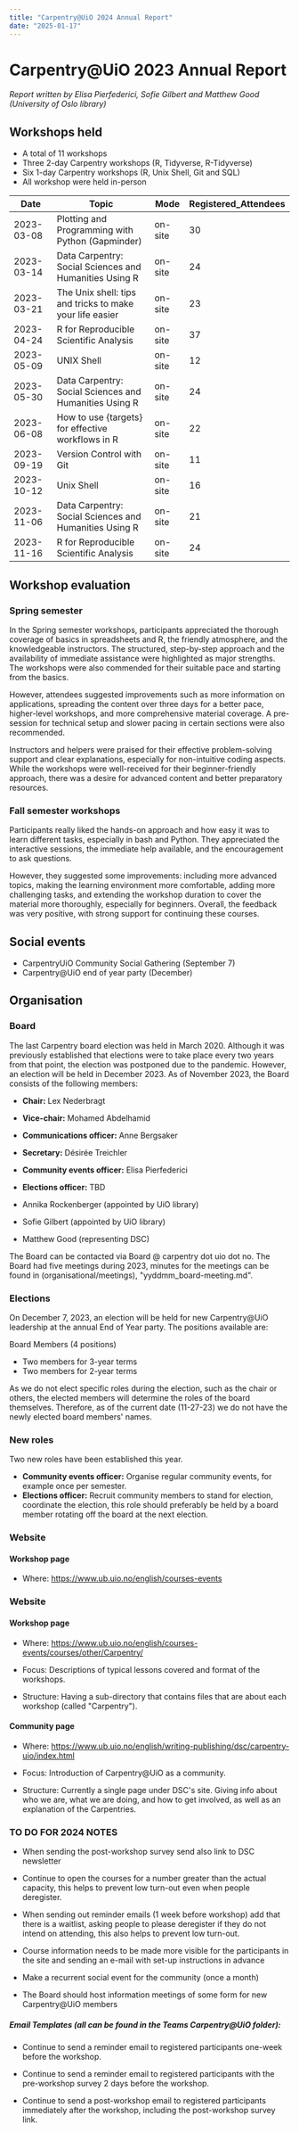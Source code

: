 ```yaml
---
title: "Carpentry@UiO 2024 Annual Report"
date: "2025-01-17"
---
```


# Carpentry@UiO 2023 Annual Report

*Report written by Elisa Pierfederici, Sofie Gilbert and Matthew Good (University of Oslo library)*

## Workshops held 

- A total of 11 workshops
- Three 2-day Carpentry workshops (R, Tidyverse, R-Tidyverse)
- Six 1-day Carpentry workshops (R, Unix Shell, Git and SQL)
- All workshop were held in-person

| Date       | Topic                                              | Mode   | Registered_Attendees |
|------------|----------------------------------------------------|--------|----------------------|
| 2023-03-08 | Plotting and Programming with Python (Gapminder)   | on-site| 30                   |
| 2023-03-14 | Data Carpentry: Social Sciences and Humanities Using R | on-site | 24                 |
| 2023-03-21 | The Unix shell: tips and tricks to make your life easier | on-site | 23               |
| 2023-04-24 | R for Reproducible Scientific Analysis             | on-site| 37                   |
| 2023-05-09 | UNIX Shell                                         | on-site| 12                   |
| 2023-05-30 | Data Carpentry: Social Sciences and Humanities Using R | on-site | 24                 |
| 2023-06-08 | How to use {targets} for effective workflows in R  | on-site| 22                   |
| 2023-09-19 | Version Control with Git                           | on-site| 11                   |
| 2023-10-12 | Unix Shell                                         | on-site| 16                   |
| 2023-11-06 | Data Carpentry: Social Sciences and Humanities Using R | on-site | 21                 |
| 2023-11-16 | R for Reproducible Scientific Analysis             | on-site| 24                   |

## Workshop evaluation

### Spring semester
In the Spring semester workshops, participants appreciated the thorough coverage of basics in spreadsheets and R, the friendly atmosphere, and the knowledgeable instructors. The structured, step-by-step approach and the availability of immediate assistance were highlighted as major strengths. The workshops were also commended for their suitable pace and starting from the basics.

However, attendees suggested improvements such as more information on applications, spreading the content over three days for a better pace, higher-level workshops, and more comprehensive material coverage. A pre-session for technical setup and slower pacing in certain sections were also recommended.

Instructors and helpers were praised for their effective problem-solving support and clear explanations, especially for non-intuitive coding aspects. While the workshops were well-received for their beginner-friendly approach, there was a desire for advanced content and better preparatory resources.

### Fall semester workshops
Participants really liked the hands-on approach and how easy it was to learn different tasks, especially in bash and Python. They appreciated the interactive sessions, the immediate help available, and the encouragement to ask questions.

However, they suggested some improvements: including more advanced topics, making the learning environment more comfortable, adding more challenging tasks, and extending the workshop duration to cover the material more thoroughly, especially for beginners. Overall, the feedback was very positive, with strong support for continuing these courses.

## Social events

- CarpentryUiO Community Social Gathering (September 7)
- Carpentry@UiO end of year party (December)

## Organisation

### Board

The last Carpentry board election was held in March 2020. Although it was previously established that elections were to take place every two years from that point, the election was postponed due to the pandemic. However, an election will be held in December 2023. As of November 2023, the Board consists of the following members:

- **Chair:** Lex Nederbragt
- **Vice-chair:** Mohamed Abdelhamid 
- **Communications officer:** Anne Bergsaker
- **Secretary:** Désirée Treichler
- **Community events officer:** Elisa Pierfederici
- **Elections officer:** TBD

- Annika Rockenberger (appointed by UiO library)
- Sofie Gilbert (appointed by UiO library)
- Matthew Good (representing DSC)  

The Board can be contacted via Board @ carpentry dot uio dot no. The Board had five meetings during 2023, minutes for the meetings can be found in (organisational/meetings), "yyddmm_board-meeting.md".

### Elections

On December 7, 2023, an election will be held for new Carpentry@UiO leadership at the annual End of Year party. The positions available are: 

Board Members (4 positions)
- Two members for 3-year terms
- Two members for 2-year terms

As we do not elect specific roles during the election, such as the chair or others, the elected members will determine the roles of the board themselves. Therefore, as of the current date (11-27-23) we do not have the newly elected board members' names. 

### New roles 

Two new roles have been established this year.

- **Community events officer:** Organise regular community events, for example once per semester. 
- **Elections officer:** Recruit community members to stand for election, coordinate the election, this role should preferably be held by a board member rotating off the board at the next election. 

### Website

#### Workshop page
- Where: https://www.ub.uio.no/english/courses-events

 

### Website

#### Workshop page

* Where: https://www.ub.uio.no/english/courses-events/courses/other/Carpentry/

* Focus: Descriptions of typical lessons covered and format of the workshops.

* Structure: Having a sub-directory that contains files that are about each workshop (called "Carpentry").

#### Community page

* Where: https://www.ub.uio.no/english/writing-publishing/dsc/carpentry-uio/index.html

* Focus: Introduction of Carpentry@UiO as a community.

* Structure: Currently a single page under DSC's site. Giving info about who we are, what we are doing, and how to get involved, as well as an explanation of the Carpentries.

### TO DO FOR 2024 NOTES

* When sending the post-workshop survey send also link to DSC newsletter 

* Continue to open the courses for a number greater than the actual capacity, this helps to prevent low turn-out even when people deregister. 

* When sending out reminder emails (1 week before workshop) add that there is a waitlist, asking people to please deregister if they do not intend on attending, this also helps to prevent low turn-out.

 * Course information needs to be made more visible for the participants in the site and sending an e-mail with set-up instructions in advance

* Make a recurrent social event for the community (once a month) 

* The Board should host information meetings of some form for new Carpentry@UiO members

##### Email Templates (all can be found in the Teams Carpentry@UiO folder):	

* Continue to send a reminder email to registered participants one-week before the workshop. 

* Continue to send a reminder email to registered participants with the pre-workshop survey 2 days before the workshop. 

* Continue to send a post-workshop email to registered participants immediately after the workshop, including the post-workshop survey link. 	
